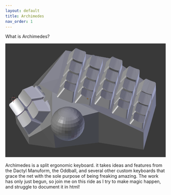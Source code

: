 ```yaml
---
layout: default
title: Archimedes
nav_order: 1
---
```


What is Archimedes?

<img src="https://raw.githubusercontent.com/SpandexWizard/Archimedes/main/archimedes%20v.02.PNG" alt="very early prototype, with temporary trackball placement">

Archimedes is a split ergonomic keyboard. it takes ideas and features from the Dactyl Manuform, the Oddball, and several other custom keyboards that grace the net with the sole purpose of being freaking amazing. The work has only just begun, so join me on this ride as I try to make magic happen, and struggle to document it in html!
